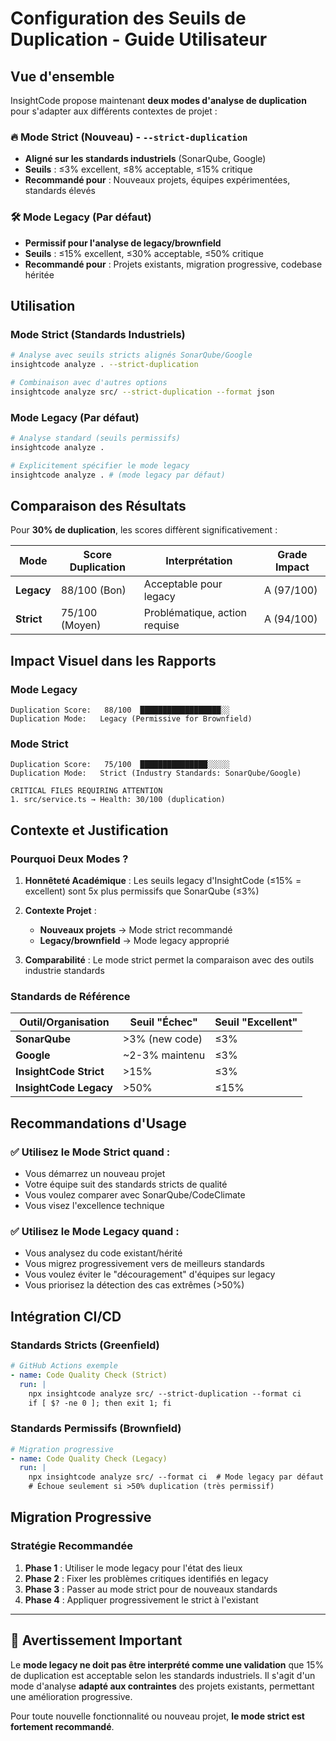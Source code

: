 # Configuration des Seuils de Duplication - Guide Utilisateur

## Vue d'ensemble

InsightCode propose maintenant **deux modes d'analyse de duplication** pour s'adapter aux différents contextes de projet :

### 🔥 Mode Strict (Nouveau) - `--strict-duplication`
- **Aligné sur les standards industriels** (SonarQube, Google)
- **Seuils** : ≤3% excellent, ≤8% acceptable, ≤15% critique
- **Recommandé pour** : Nouveaux projets, équipes expérimentées, standards élevés

### 🛠️ Mode Legacy (Par défaut) 
- **Permissif pour l'analyse de legacy/brownfield**
- **Seuils** : ≤15% excellent, ≤30% acceptable, ≤50% critique  
- **Recommandé pour** : Projets existants, migration progressive, codebase héritée

## Utilisation

### Mode Strict (Standards Industriels)
```bash
# Analyse avec seuils stricts alignés SonarQube/Google
insightcode analyze . --strict-duplication

# Combinaison avec d'autres options
insightcode analyze src/ --strict-duplication --format json
```

### Mode Legacy (Par défaut)
```bash
# Analyse standard (seuils permissifs)
insightcode analyze .

# Explicitement spécifier le mode legacy
insightcode analyze . # (mode legacy par défaut)
```

## Comparaison des Résultats

Pour **30% de duplication**, les scores diffèrent significativement :

| Mode | Score Duplication | Interprétation | Grade Impact |
|------|------------------|----------------|--------------|
| **Legacy** | 88/100 (Bon) | Acceptable pour legacy | A (97/100) |
| **Strict** | 75/100 (Moyen) | Problématique, action requise | A (94/100) |

## Impact Visuel dans les Rapports

### Mode Legacy
```
Duplication Score:   88/100  ██████████████████░░
Duplication Mode:   Legacy (Permissive for Brownfield)
```

### Mode Strict  
```
Duplication Score:   75/100  ███████████████░░░░░
Duplication Mode:   Strict (Industry Standards: SonarQube/Google)

CRITICAL FILES REQUIRING ATTENTION
1. src/service.ts → Health: 30/100 (duplication)
```

## Contexte et Justification

### Pourquoi Deux Modes ?

1. **Honnêteté Académique** : Les seuils legacy d'InsightCode (≤15% = excellent) sont 5x plus permissifs que SonarQube (≤3%)

2. **Contexte Projet** :
   - **Nouveaux projets** → Mode strict recommandé
   - **Legacy/brownfield** → Mode legacy approprié

3. **Comparabilité** : Le mode strict permet la comparaison avec des outils industrie standards

### Standards de Référence

| Outil/Organisation | Seuil "Échec" | Seuil "Excellent" |
|-------------------|---------------|-------------------|
| **SonarQube** | >3% (new code) | ≤3% |
| **Google** | ~2-3% maintenu | ≤3% |
| **InsightCode Strict** | >15% | ≤3% |
| **InsightCode Legacy** | >50% | ≤15% |

## Recommandations d'Usage

### ✅ Utilisez le Mode Strict quand :
- Vous démarrez un nouveau projet
- Votre équipe suit des standards stricts de qualité  
- Vous voulez comparer avec SonarQube/CodeClimate
- Vous visez l'excellence technique

### ✅ Utilisez le Mode Legacy quand :
- Vous analysez du code existant/hérité
- Vous migrez progressivement vers de meilleurs standards
- Vous voulez éviter le "découragement" d'équipes sur legacy
- Vous priorisez la détection des cas extrêmes (>50%)

## Intégration CI/CD

### Standards Stricts (Greenfield)
```yaml
# GitHub Actions exemple
- name: Code Quality Check (Strict)
  run: |
    npx insightcode analyze src/ --strict-duplication --format ci
    if [ $? -ne 0 ]; then exit 1; fi
```

### Standards Permissifs (Brownfield)
```yaml
# Migration progressive
- name: Code Quality Check (Legacy)
  run: |
    npx insightcode analyze src/ --format ci  # Mode legacy par défaut
    # Échoue seulement si >50% duplication (très permissif)
```

## Migration Progressive

### Stratégie Recommandée
1. **Phase 1** : Utiliser le mode legacy pour l'état des lieux
2. **Phase 2** : Fixer les problèmes critiques identifiés en legacy
3. **Phase 3** : Passer au mode strict pour de nouveaux standards
4. **Phase 4** : Appliquer progressivement le strict à l'existant

---

## 🚨 Avertissement Important

Le **mode legacy ne doit pas être interprété comme une validation** que 15% de duplication est acceptable selon les standards industriels. Il s'agit d'un mode d'analyse **adapté aux contraintes** des projets existants, permettant une amélioration progressive.

Pour toute nouvelle fonctionnalité ou nouveau projet, **le mode strict est fortement recommandé**.
